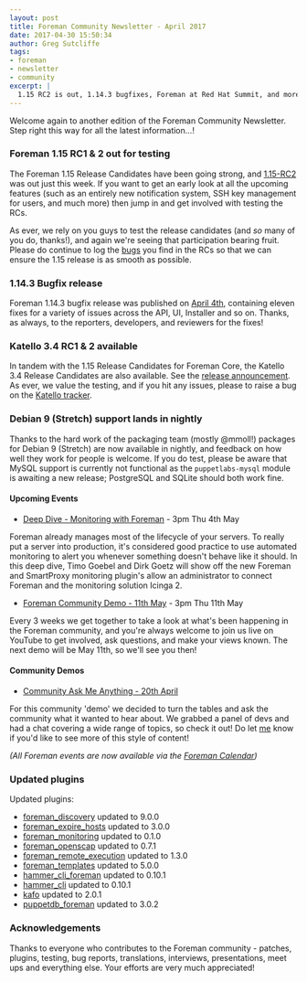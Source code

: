 ```yaml
---
layout: post
title: Foreman Community Newsletter - April 2017
date: 2017-04-30 15:50:34
author: Greg Sutcliffe
tags:
- foreman
- newsletter
- community
excerpt: |
  1.15 RC2 is out, 1.14.3 bugfixes, Foreman at Red Hat Summit, and more!
---
```


Welcome again to another edition of the Foreman Community Newsletter. Step right
this way for all the latest information...!

### Foreman 1.15 RC1 & 2 out for testing

The Foreman 1.15 Release Candidates have been going strong, and [1.15-RC2][rc2] was
out just this week. If you want to get an early look at all the upcoming
features (such as an entirely new notification system, SSH key management for
users, and much more) then jump in and get involved with testing the RCs.

As ever, we rely on you guys to test the release candidates (and *so* many of
you do, thanks!), and again we're seeing that participation bearing fruit.
Please do continue to log the [bugs][issues] you find in the RCs so that we can
ensure the 1.15 release is as smooth as possible.

### 1.14.3 Bugfix release

Foreman 1.14.3 bugfix release was published on [April 4th][1_14_3], containing
eleven fixes for a variety of issues across the API, UI, Installer and so on.
Thanks, as always, to the reporters, developers, and reviewers for the fixes!

### Katello 3.4 RC1 & 2 available

In tandem with the 1.15 Release Candidates for Foreman Core, the Katello 3.4
Release Candidates are also available. See the [release
announcement][k3_4_rc2]. As ever, we value the testing, and if you hit any
issues, please to raise a bug on the [Katello tracker][k_issues].

### Debian 9 (Stretch) support lands in nightly

Thanks to the hard work of the packaging team (mostly @mmoll!) packages for
Debian 9 (Stretch) are now available in nightly, and feedback on how well they
work for people is welcome. If you do test, please be aware that MySQL support
is currently not functional as the `puppetlabs-mysql` module is awaiting a new
release; PostgreSQL and SQLite should both work fine.

#### Upcoming Events

* [Deep Dive - Monitoring with Foreman](https://www.youtube.com/watch?v=-w9f5xEPki0) - 3pm Thu 4th May

Foreman already manages most of the lifecycle of your servers. To really put a
server into production, it's considered good practice to use automated
monitoring to alert you whenever something doesn't behave like it should. In
this deep dive, Timo Goebel and Dirk Goetz will show off the new Foreman and
SmartProxy monitoring plugin's allow an administrator to connect Foreman and
the monitoring solution Icinga 2.

* [Foreman Community Demo - 11th May](https://youtube.com/+foreman) - 3pm Thu 11th May

Every 3 weeks we get together to take a look at what's been happening in the
Foreman community, and you're always welcome to join us live on YouTube to get
involved, ask questions, and make your views known. The next demo will be May
11th, so we'll see you then!

#### Community Demos

* [Community Ask Me Anything - 20th April](https://www.youtube.com/watch?v=0sl4HgMzgio)

For this community 'demo' we decided to turn the tables and ask the community
what it wanted to hear about. We grabbed a panel of devs and had a chat
covering a wide range of topics, so check it out! Do let [me][email] know if
you'd like to see more of this style of content!

_(All Foreman events are now available via the [Foreman Calendar](/events))_

### Updated plugins

Updated plugins:

- [foreman_discovery](https://github.com/theforeman/foreman_discovery) updated to 9.0.0
- [foreman_expire_hosts](https://github.com/theforeman/foreman_expire_hosts) updated to 3.0.0
- [foreman_monitoring](https://github.com/theforeman/foreman_monitoring) updated to 0.1.0
- [foreman_openscap](https://github.com/theforeman/foreman_openscap) updated to 0.7.1
- [foreman_remote_execution](https://github.com/theforeman/foreman_remote_execution) updated to 1.3.0
- [foreman_templates](https://github.com/theforeman/foreman_templates) updated to 5.0.0
- [hammer_cli_foreman](https://github.com/theforeman/hammer-cli-foreman) updated to 0.10.1
- [hammer_cli](https://github.com/theforeman/hammer-cli) updated to 0.10.1
- [kafo](https://github.com/theforeman/kafo) updated to 2.0.1
- [puppetdb_foreman](https://github.com/theforeman/puppetdb_foreman) updated to 3.0.2

### Acknowledgements

Thanks to everyone who contributes to the Foreman community - patches, plugins,
testing, bug reports, translations, interviews, presentations, meet ups and
everything else. Your efforts are very much appreciated!

[rc2]: https://groups.google.com/d/topic/foreman-announce/yLXm6SxZnAU
[1_14_3]: https://groups.google.com/d/topic/foreman-announce/etCgQjfK7MU
[k3_4_rc2]: https://groups.google.com/d/topic/foreman-users/pZ9FXGQUKmI
[issues]: http://projects.theforeman.org/issues
[k_issues]: http://projects.theforeman.org/projects/katello/issues
[email]: mailto:greg.sutcliffe@gmail.com

